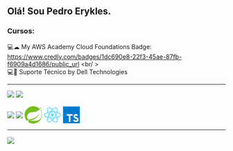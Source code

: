 ## Olá! Sou Pedro Erykles. 

### Cursos:
💻☁ My AWS Academy Cloud Foundations Badge: https://www.credly.com/badges/1dc690e8-22f3-45ae-87fb-f6909a4d1686/public_url
<br/ >
<br />
💻🔧 Suporte Técnico by Dell Technologies
<hr>
<div>
  <img src="https://github-readme-stats.vercel.app/api/top-langs/?username=pedroErykles&theme=tokyonight">
  <img src="https://github-readme-stats.vercel.app/api?username=pedroErykles&theme=tokyonight">
</div>
<br>
<div>
<img align="center" widht="40" height="40" src="https://cdn.jsdelivr.net/gh/devicons/devicon/icons/java/java-original.svg" />
<img align="center" widht="40" height="40" src="https://cdn.jsdelivr.net/gh/devicons/devicon/icons/javascript/javascript-original.svg" />
<img align="center" widht="40" height="40" src="https://github.com/devicons/devicon/blob/v2.15.1/icons/spring/spring-original.svg" />
<img align="center" widht="40" height="40" src="https://github.com/devicons/devicon/blob/v2.15.1/icons/react/react-original.svg" />
<img align="center" widht="40" height="40" src="https://github.com/devicons/devicon/blob/v2.15.1/icons/typescript/typescript-original.svg" />
</div> 
<hr>
<div>
<a href="https://www.instagram.com/pedroerykles/" target="_blank"><img align="center" src="https://img.shields.io/badge/Instagram-E4405F?style=for-the-badge&logo=instagram&logoColor=white" /></a>
</div> 


